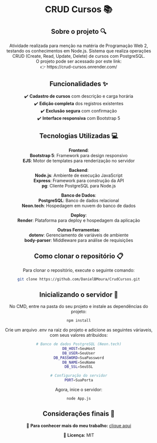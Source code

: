 <div align="center">
<h1 align="center">  CRUD Cursos 📚 </h1>

## Sobre o projeto 🔍

<p align="center">
Atividade realizada para menção na matéria de Programação Web 2, testando os conhecimentos em Node.js. Sistema que realiza operações CRUD (Create, Read, Update, Delete) de cursos com PostgreSQL.<br>
O projeto pode ser acessado por este link: <br>
👉 https://crud-cursos.onrender.com/
</p>

## Funcionalidades ✨

✔️ **Cadastro de cursos** com descrição e carga horária  
✔️ **Edição completa** dos registros existentes  
✔️ **Exclusão segura** com confirmação  
✔️ **Interface responsiva** com Bootstrap 5 

## Tecnologias Utilizadas 💻

**Frontend**:  
 **Bootstrap 5**: Framework para design responsivo  
 **EJS**: Motor de templates para renderização no servidor

**Backend**:  
 **Node.js**: Ambiente de execução JavaScript  
 **Express**: Framework para construção da API  
 **pg**: Cliente PostgreSQL para Node.js

**Banco de Dados**:  
 **PostgreSQL**: Banco de dados relacional  
 **Neon.tech**: Hospedagem em nuvem do banco de dados

**Deploy**:  
 **Render**: Plataforma para deploy e hospedagem da aplicação

**Outras Ferramentas**:  
 **dotenv**: Gerenciamento de variáveis de ambiente  
 **body-parser**: Middleware para análise de requisições

## Como clonar o repositório 📋

Para clonar o repositório, execute o seguinte comando:

```bash
git clone https://github.com/DanielBMoura/CrudCursos.git
```

## Inicializando o servidor 🚀

No CMD, entre na pasta do seu projeto e instale as dependências do projeto:
```bash
npm install
```

Crie um arquivo .env na raiz do projeto e adicione as seguintes váriaveis, com seus valores atribuidos:
```bash
# Banco de dados PostgreSQL (Neon.tech)
DB_HOST=SeuHost
DB_USER=SeuUser
DB_PASSWORD=SuaPassword
DB_NAME=SeuName
DB_SSL=SeuSSL

# Configuração do servidor
PORT=SuaPorta
```

Agora, inice o servidor:
```bash
node App.js
```

## Considerações finais 📝

🔗 **Para conhecer mais do meu trabalho:** [clique aqui](https://www.linkedin.com/in/daniel-borazo-de-moura-b4a995356/)

📜 **Licença:** MIT

 </div>
